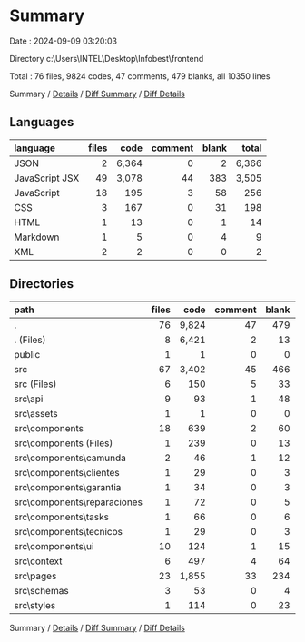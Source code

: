 # Summary

Date : 2024-09-09 03:20:03

Directory c:\\Users\\INTEL\\Desktop\\Infobest\\frontend

Total : 76 files,  9824 codes, 47 comments, 479 blanks, all 10350 lines

Summary / [Details](details.md) / [Diff Summary](diff.md) / [Diff Details](diff-details.md)

## Languages
| language | files | code | comment | blank | total |
| :--- | ---: | ---: | ---: | ---: | ---: |
| JSON | 2 | 6,364 | 0 | 2 | 6,366 |
| JavaScript JSX | 49 | 3,078 | 44 | 383 | 3,505 |
| JavaScript | 18 | 195 | 3 | 58 | 256 |
| CSS | 3 | 167 | 0 | 31 | 198 |
| HTML | 1 | 13 | 0 | 1 | 14 |
| Markdown | 1 | 5 | 0 | 4 | 9 |
| XML | 2 | 2 | 0 | 0 | 2 |

## Directories
| path | files | code | comment | blank | total |
| :--- | ---: | ---: | ---: | ---: | ---: |
| . | 76 | 9,824 | 47 | 479 | 10,350 |
| . (Files) | 8 | 6,421 | 2 | 13 | 6,436 |
| public | 1 | 1 | 0 | 0 | 1 |
| src | 67 | 3,402 | 45 | 466 | 3,913 |
| src (Files) | 6 | 150 | 5 | 33 | 188 |
| src\\api | 9 | 93 | 1 | 48 | 142 |
| src\\assets | 1 | 1 | 0 | 0 | 1 |
| src\\components | 18 | 639 | 2 | 60 | 701 |
| src\\components (Files) | 1 | 239 | 0 | 13 | 252 |
| src\\components\\camunda | 2 | 46 | 1 | 12 | 59 |
| src\\components\\clientes | 1 | 29 | 0 | 3 | 32 |
| src\\components\\garantia | 1 | 34 | 0 | 3 | 37 |
| src\\components\\reparaciones | 1 | 72 | 0 | 5 | 77 |
| src\\components\\tasks | 1 | 66 | 0 | 6 | 72 |
| src\\components\\tecnicos | 1 | 29 | 0 | 3 | 32 |
| src\\components\\ui | 10 | 124 | 1 | 15 | 140 |
| src\\context | 6 | 497 | 4 | 64 | 565 |
| src\\pages | 23 | 1,855 | 33 | 234 | 2,122 |
| src\\schemas | 3 | 53 | 0 | 4 | 57 |
| src\\styles | 1 | 114 | 0 | 23 | 137 |

Summary / [Details](details.md) / [Diff Summary](diff.md) / [Diff Details](diff-details.md)